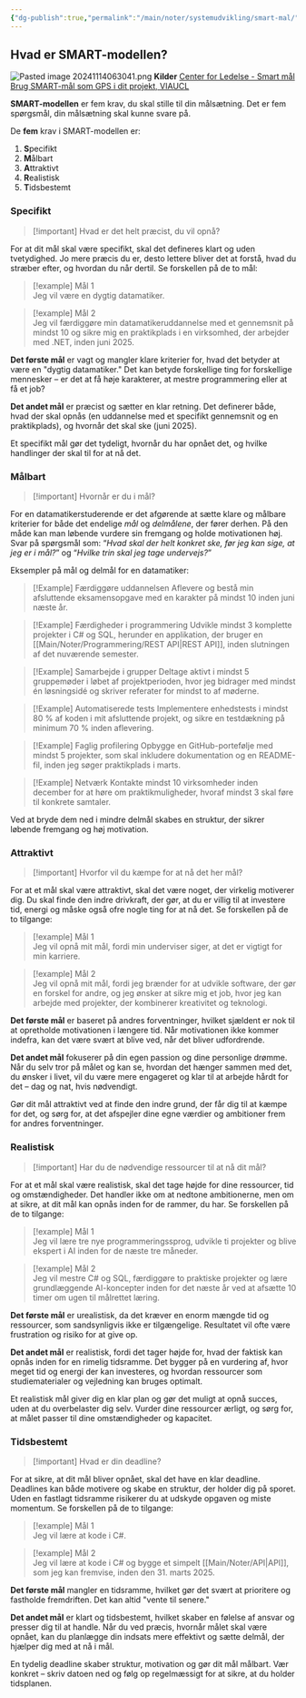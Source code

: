 ```yaml
---
{"dg-publish":true,"permalink":"/main/noter/systemudvikling/smart-mal/","title":"Smart Mål","hide":true,"tags":["læringsmål","systemudvikling","projektarbejde","programmering"],"created":"2024-09-20T10:05:41.522+02:00"}
---
```




## Hvad er SMART-modellen?
![Pasted image 20241114063041.png](/img/user/Pasted%20image%2020241114063041.png)
**Kilder**
[Center for Ledelse - Smart mål](https://www.cfl.dk/artikler/smart-modellen-her-er-5-trin-til-at-na-dine-mal)
[Brug SMART-mål som GPS i dit projekt, VIAUCL](https://viden.via.dk/evu/brug-smart-maal-som-gps-i-dit-projekt)

**SMART-modellen** er fem krav, du skal stille til din målsætning. Det er fem
spørgsmål, din målsætning skal kunne svare på.

De **fem** krav i SMART-modellen er:
1. **S**pecifikt
2. **M**ålbart
3. **A**ttraktivt
4. **R**ealistisk
5. **T**idsbestemt

### Specifikt

> [!important] Hvad er det helt præcist, du vil opnå?

For at dit mål skal være specifikt, skal det defineres klart og uden tvetydighed. Jo mere præcis du er, desto lettere bliver det at forstå, hvad du stræber efter, og hvordan du når dertil. Se forskellen på de to mål:

> [!example] Mål 1  
> Jeg vil være en dygtig datamatiker.

> [!example] Mål 2  
> Jeg vil færdiggøre min datamatikeruddannelse med et gennemsnit på mindst 10 og sikre mig en praktikplads i en virksomhed, der arbejder med .NET, inden juni 2025.

**Det første mål** er vagt og mangler klare kriterier for, hvad det betyder at være en "dygtig datamatiker." Det kan betyde forskellige ting for forskellige mennesker – er det at få høje karakterer, at mestre programmering eller at få et job?

**Det andet mål** er præcist og sætter en klar retning. Det definerer både, hvad der skal opnås (en uddannelse med et specifikt gennemsnit og en praktikplads), og hvornår det skal ske (juni 2025). 

Et specifikt mål gør det tydeligt, hvornår du har opnået det, og hvilke handlinger der skal til for at nå det.

### Målbart

> [!important] Hvornår er du i mål?

For en datamatikerstuderende er det afgørende at sætte klare og målbare kriterier for både det endelige *mål* og *delmålene*, der fører derhen. På den måde kan man løbende vurdere sin fremgang og holde motivationen høj. 
Svar på spørgsmål som: “*Hvad skal der helt konkret ske, før jeg kan sige, at jeg er i mål?*” og “*Hvilke trin skal jeg tage undervejs?*”

Eksempler på mål og delmål for en datamatiker:

>[!Example] Færdiggøre uddannelsen
>Aflevere og bestå min afsluttende eksamensopgave med en karakter på mindst 10 inden juni næste år.

>[!Example] Færdigheder i programmering
> Udvikle mindst 3 komplette projekter i C# og SQL, herunder en applikation, der bruger en [[Main/Noter/Programmering/REST API\|REST API]], inden slutningen af det nuværende semester.


>[!Example] Samarbejde i grupper
>Deltage aktivt i mindst 5 gruppemøder i løbet af projektperioden, hvor jeg bidrager med mindst én løsningsidé og skriver referater for mindst to af møderne.

>[!Example] Automatiserede tests
>Implementere enhedstests i mindst 80 % af koden i mit afsluttende projekt, og sikre en testdækning på minimum 70 % inden aflevering.

>[!Example] Faglig profilering
>Opbygge en GitHub-portefølje med mindst 5 projekter, som skal inkludere dokumentation og en README-fil, inden jeg søger praktikplads i marts.

>[!Example] Netværk
>Kontakte mindst 10 virksomheder inden december for at høre om praktikmuligheder, hvoraf mindst 3 skal føre til konkrete samtaler.

Ved at bryde dem ned i mindre delmål skabes en struktur, der sikrer løbende fremgang og høj motivation.

### Attraktivt

> [!important] Hvorfor vil du kæmpe for at nå det her mål?

For at et mål skal være attraktivt, skal det være noget, der virkelig motiverer dig. Du skal finde den indre drivkraft, der gør, at du er villig til at investere tid, energi og måske også ofre nogle ting for at nå det. Se forskellen på de to tilgange:

> [!example] Mål 1  
> Jeg vil opnå mit mål, fordi min underviser siger, at det er vigtigt for min karriere.

> [!example] Mål 2  
> Jeg vil opnå mit mål, fordi jeg brænder for at udvikle software, der gør en forskel for andre, og jeg ønsker at sikre mig et job, hvor jeg kan arbejde med projekter, der kombinerer kreativitet og teknologi.

**Det første mål** er baseret på andres forventninger, hvilket sjældent er nok til at opretholde motivationen i længere tid. Når motivationen ikke kommer indefra, kan det være svært at blive ved, når det bliver udfordrende.

**Det andet mål** fokuserer på din egen passion og dine personlige drømme. Når du selv tror på målet og kan se, hvordan det hænger sammen med det, du ønsker i livet, vil du være mere engageret og klar til at arbejde hårdt for det – dag og nat, hvis nødvendigt.

Gør dit mål attraktivt ved at finde den indre grund, der får dig til at kæmpe for det, og sørg for, at det afspejler dine egne værdier og ambitioner frem for andres forventninger.
### Realistisk

> [!important] Har du de nødvendige ressourcer til at nå dit mål?

For at et mål skal være realistisk, skal det tage højde for dine ressourcer, tid og omstændigheder. Det handler ikke om at nedtone ambitionerne, men om at sikre, at dit mål kan opnås inden for de rammer, du har. Se forskellen på de to tilgange:

> [!example] Mål 1  
> Jeg vil lære tre nye programmeringssprog, udvikle ti projekter og blive ekspert i AI inden for de næste tre måneder.

> [!example] Mål 2  
> Jeg vil mestre C# og SQL, færdiggøre to praktiske projekter og lære grundlæggende AI-koncepter inden for det næste år ved at afsætte 10 timer om ugen til målrettet læring.

**Det første mål** er urealistisk, da det kræver en enorm mængde tid og ressourcer, som sandsynligvis ikke er tilgængelige. Resultatet vil ofte være frustration og risiko for at give op.

**Det andet mål** er realistisk, fordi det tager højde for, hvad der faktisk kan opnås inden for en rimelig tidsramme. Det bygger på en vurdering af, hvor meget tid og energi der kan investeres, og hvordan ressourcer som studiematerialer og vejledning kan bruges optimalt.

Et realistisk mål giver dig en klar plan og gør det muligt at opnå succes, uden at du overbelaster dig selv. Vurder dine ressourcer ærligt, og sørg for, at målet passer til dine omstændigheder og kapacitet.

### Tidsbestemt

> [!important] Hvad er din deadline?

For at sikre, at dit mål bliver opnået, skal det have en klar deadline. Deadlines kan både motivere og skabe en struktur, der holder dig på sporet. Uden en fastlagt tidsramme risikerer du at udskyde opgaven og miste momentum. Se forskellen på de to tilgange:

> [!example] Mål 1  
> Jeg vil lære at kode i C#.

> [!example] Mål 2  
> Jeg vil lære at kode i C# og bygge et simpelt [[Main/Noter/API\|API]], som jeg kan fremvise, inden den 31. marts 2025.

**Det første mål** mangler en tidsramme, hvilket gør det svært at prioritere og fastholde fremdriften. Det kan altid "vente til senere."

**Det andet mål** er klart og tidsbestemt, hvilket skaber en følelse af ansvar og presser dig til at handle. Når du ved præcis, hvornår målet skal være opnået, kan du planlægge din indsats mere effektivt og sætte delmål, der hjælper dig med at nå i mål.

En tydelig deadline skaber struktur, motivation og gør dit mål målbart. Vær konkret – skriv datoen ned og følg op regelmæssigt for at sikre, at du holder tidsplanen.


